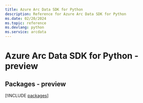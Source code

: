 ```yaml
---
title: Azure Arc Data SDK for Python
description: Reference for Azure Arc Data SDK for Python
ms.date: 02/20/2024
ms.topic: reference
ms.devlang: python
ms.service: arcdata
---
```

# Azure Arc Data SDK for Python - preview
## Packages - preview
[!INCLUDE [packages](arc-data-index.md)]
